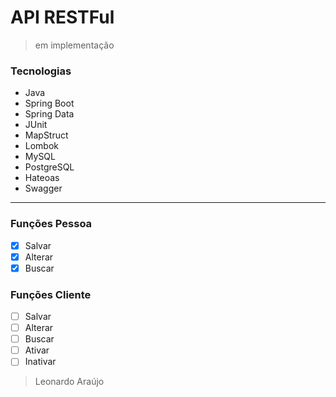 # API RESTFul
> em implementação

### Tecnologias
- Java 
- Spring Boot
- Spring Data
- JUnit
- MapStruct
- Lombok
- MySQL
- PostgreSQL
- Hateoas
- Swagger
---
### Funções Pessoa
  - [x] Salvar
  - [x] Alterar
  - [x] Buscar

### Funções Cliente
  - [ ] Salvar
  - [ ] Alterar
  - [ ] Buscar
  - [ ] Ativar
  - [ ] Inativar

> Leonardo Araújo

